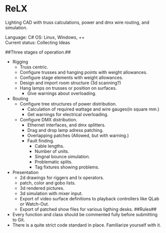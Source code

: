 # ReLX
Lighting CAD with truss calculations, power and dmx wire routing, and simulation.

Language: C#
OS: Linux, Windows, ++<br />
Current status: Collecting Ideas

##Three stages of operation.##
- Rigging
    - Truss centric.
    - Configure trusses and hanging points with weight allowances.
    - Configure stage elements with weight allowances.
    - Design and import room structure (3d scanning?)
    - Hang lamps on trusses or position on surfaces.
        - Give warnings about overloading.
- Routing
    - Configure tree structures of power distribution.
        - Calculation of required wattage and wire gauges(in square mm.)
        - Get warnings for electrical overloading.
    - Configure DMX distribution.
        - Ethernet interfaces, and dmx splitters.
        - Drag and drop lamp adress patching.
        - Overlapping patches (Allowed, but with warning.)
        - Fault finding.
            - Cable lengths.
            - Number of units.
            - Singnal bounce simulation.
            - Problematic splits.
            - Tag fixtures showing problems.
- Presentation
    - 2d drawings for riggers and lx operators.
    - patch, color and gobo lists.
    - 3d rendered pictures.
    - 3d simulation with mixer input.
    - Export of video surface definitions to playback controllers like QLab or Watch-Out.
    - Export of patched show files for various ligthing desks.
##Rules##
- Every function and class should be commented fully before submitting to Git.
- There is a quite strict code standard in place. Familiarize yourself with it.

